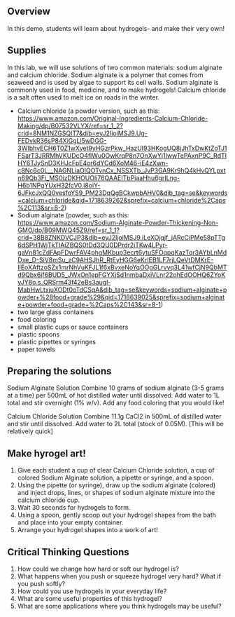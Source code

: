 ## Overview

In this demo, students will learn about hydrogels- and make their very own! 

## Supplies

In this lab, we will use solutions of two common materials: sodium alginate and calcium chloride. Sodium alginate is a polymer that comes from seaweed and is used by algae to support its cell walls. Sodium alginate is commonly used in food, medicine, and to make hydrogels! Calcium chloride is a salt often used to melt ice on roads in the winter.

- Calcium chloride (a powder version, such as this: https://www.amazon.com/Original-Ingredients-Calcium-Chloride-Making/dp/B07532VLYX/ref=sr_1_2?crid=8NM1NZGSQIT7&dib=eyJ2IjoiMSJ9.Ug-FEDvkR36sP84XiGgLl5wDGG-3WIbhvECH6T0Z1wXyet9yHGzrPkw_HazUI93HKogUQ8jJhTxDwKtZoTJ1FSarT3JRRMhVKUDcO4flWu0OwKrqP8n7OnXwYj1IwwTePAxnP9C_RdTIHY6TJySnD3KHJcFpE4or6dYCd6XoM46-iE4zXwn-c8Nc6c0L__NAGNLiaOIQOTvnCx_NSSXTb_JvP3GA9Kr9hQ4kHvQYLpxtn69Qb3Fi_MS0jzDKHOUOlj76QAAEITbPjaaHhu6grILng-H6b1NPgYUxH32fcV0.i8oiY-6JFkcJxQQ0vesfoYS9_PM23DqQgBCkwpbAHV0&dib_tag=se&keywords=calcium+chloride&qid=1718639262&sprefix=calcium+chloride%2Caps%2C113&sr=8-2)
- Sodium alginate (powder, such as this: https://www.amazon.com/Sodium-Alginate-Powder-Thickening-Non-GMO/dp/B09MWQ45Z9/ref=sr_1_1?crid=38B8ZNKDVCJP3&dib=eyJ2IjoiMSJ9.iLeXOjqjf_jARcCiPMe58pTTg6dSPH1WjTkTIAiZBQS0tDd3QU0DPrdr2iTKw4LPyr-gaVn81cZdFApFDwrFAV4phgMKbup3ecrt6ytuSFOqpqKazTqr3AYbLnMdDxe_D-SiV8mSu_zC9AHSJhR_RtEyHGG6eKrIEB1LF7rjLQeVtDMKrE-IlEoXAftzoSZx1mrNhVuKFJL1f6xBvxeNoYqOOgGLrvyq3L41wfCjN9QbMTd9Qbx6jf6BUD5_JWxOn1epFGYXjSd1nmbaDxiVLnr22ohEdOOHQ6ZYoKyJY8o.s_QRSrm43f42eBs3augl-MabHwLtxjuXODt0oTdCSqA&dib_tag=se&keywords=sodium+alginate+powder+%28food+grade%29&qid=1718639025&sprefix=sodium+alginate+powder+food+grade+%2Caps%2C143&sr=8-1)
- two large glass containers
- food coloring
- small plastic cups or sauce containers
- plastic spoons
- plastic pipettes or syringes
- paper towels

## Preparing the solutions

Sodium Alginate Solution
Combine 10 grams of sodium alginate (3-5 grams at a time) per 500mL of hot distilled water until dissolved. Add water to 1L total and stir overnight (1% w/v). Add any food coloring that you would like!

Calcium Chloride Solution
Combine 11.1g CaCl2 in 500mL of distilled water and stir until dissolved. Add water to 2L total (stock of 0.05M). [This will be relatively quick]

## Make hyrogel art! 
1. Give each student a cup of clear Calcium Chloride solution, a cup of colored Sodium Alginate solution, a pipette or syringe, and a spoon.
2. Using the pipette (or syringe), draw up the sodium alginate (colored) and inject drops, lines, or shapes of sodium alginate mixture into the calcium chloride cup. 
3. Wait 30 seconds for hydrogels to form.
4. Using a spoon, gently scoop out your hydrogel shapes from the bath and place into your empty container.
5. Arrange your hydrogel shapes into a work of art!

## Critical Thinking Questions
1. How could we change how hard or soft our hydrogel is?
2. What happens when you push or squeeze hydrogel very hard? What if you push softly?
3. How could you use hydrogels in your everyday life?
4. What are some useful properties of this hydrogel?
5. What are some applications where you think hydrogels may be useful?



